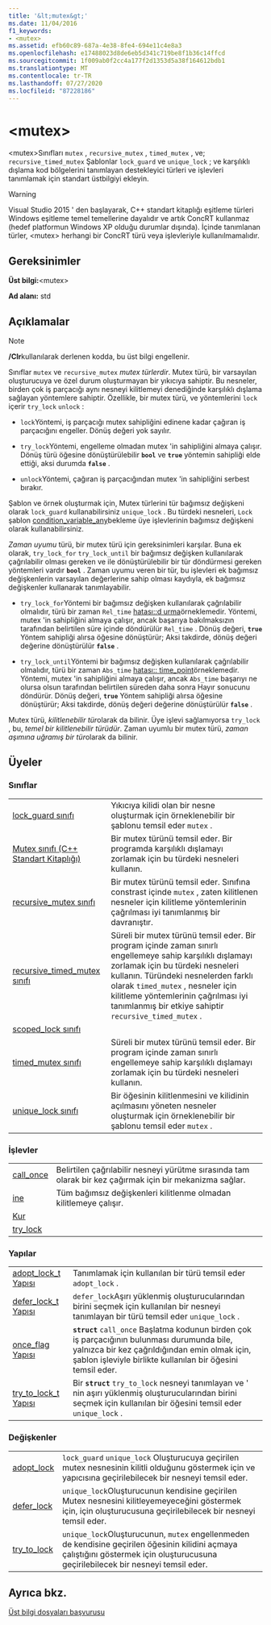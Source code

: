 ```yaml
---
title: '&lt;mutex&gt;'
ms.date: 11/04/2016
f1_keywords:
- <mutex>
ms.assetid: efb60c89-687a-4e38-8fe4-694e11c4e8a3
ms.openlocfilehash: e17488023d8de6eb5d341c719be8f1b36c14ffcd
ms.sourcegitcommit: 1f009ab0f2cc4a177f2d1353d5a38f164612bdb1
ms.translationtype: MT
ms.contentlocale: tr-TR
ms.lasthandoff: 07/27/2020
ms.locfileid: "87228186"
---
```

# <a name="ltmutexgt"></a>&lt;mutex&gt;

\<mutex>Sınıfları `mutex` , `recursive_mutex` , `timed_mutex` , ve; `recursive_timed_mutex` Şablonlar `lock_guard` ve `unique_lock` ; ve karşılıklı dışlama kod bölgelerini tanımlayan destekleyici türleri ve işlevleri tanımlamak için standart üstbilgiyi ekleyin.

> [!WARNING]
> Visual Studio 2015 ' den başlayarak, C++ standart kitaplığı eşitleme türleri Windows eşitleme temel temellerine dayalıdır ve artık ConcRT kullanmaz (hedef platformun Windows XP olduğu durumlar dışında). İçinde tanımlanan türler, \<mutex> herhangi bir ConcRT türü veya işlevleriyle kullanılmamalıdır.

## <a name="requirements"></a>Gereksinimler

**Üst bilgi:**\<mutex>

**Ad alanı:** std

## <a name="remarks"></a>Açıklamalar

> [!NOTE]
> **/Clr**kullanılarak derlenen kodda, bu üst bilgi engellenir.

Sınıflar `mutex` ve `recursive_mutex` *mutex türlerdir*. Mutex türü, bir varsayılan oluşturucuya ve özel durum oluşturmayan bir yıkıcıya sahiptir. Bu nesneler, birden çok iş parçacığı aynı nesneyi kilitlemeyi denediğinde karşılıklı dışlama sağlayan yöntemlere sahiptir. Özellikle, bir mutex türü, ve yöntemlerini `lock` içerir `try_lock` `unlock` :

- `lock`Yöntemi, iş parçacığı mutex sahipliğini edinene kadar çağıran iş parçacığını engeller. Dönüş değeri yok sayılır.

- `try_lock`Yöntemi, engelleme olmadan mutex 'in sahipliğini almaya çalışır. Dönüş türü öğesine dönüştürülebilir **`bool`** ve **`true`** yöntemin sahipliği elde ettiği, aksi durumda **`false`** .

- `unlock`Yöntemi, çağıran iş parçacığından mutex 'in sahipliğini serbest bırakır.

Şablon ve örnek oluşturmak için, Mutex türlerini tür bağımsız değişkeni olarak `lock_guard` kullanabilirsiniz `unique_lock` . Bu türdeki nesneleri, `Lock` şablon [condition_variable_any](../standard-library/condition-variable-any-class.md)bekleme üye işlevlerinin bağımsız değişkeni olarak kullanabilirsiniz.

*Zaman uyumu* türü, bir mutex türü için gereksinimleri karşılar. Buna ek olarak, `try_lock_for` `try_lock_until` bir bağımsız değişken kullanılarak çağrılabilir olması gereken ve ile dönüştürülebilir bir tür döndürmesi gereken yöntemleri vardır **`bool`** . Zaman uyumu veren bir tür, bu işlevleri ek bağımsız değişkenlerin varsayılan değerlerine sahip olması kaydıyla, ek bağımsız değişkenler kullanarak tanımlayabilir.

- `try_lock_for`Yöntemi bir bağımsız değişken kullanılarak çağrılabilir olmalıdır, türü bir zaman `Rel_time` [hatası::d urma](../standard-library/duration-class.md)örneklemedir. Yöntemi, mutex 'in sahipliğini almaya çalışır, ancak başarıya bakılmaksızın tarafından belirtilen süre içinde döndürülür `Rel_time` . Dönüş değeri, **`true`** Yöntem sahipliği alırsa öğesine dönüştürür; Aksi takdirde, dönüş değeri değerine dönüştürülür **`false`** .

- `try_lock_until`Yöntemi bir bağımsız değişken kullanılarak çağrılabilir olmalıdır, türü bir zaman `Abs_time` [hatası:: time_point](../standard-library/time-point-class.md)örneklemedir. Yöntemi, mutex 'in sahipliğini almaya çalışır, ancak `Abs_time` başarıyı ne olursa olsun tarafından belirtilen süreden daha sonra Hayır sonucunu döndürür. Dönüş değeri, **`true`** Yöntem sahipliği alırsa öğesine dönüştürür; Aksi takdirde, dönüş değeri değerine dönüştürülür **`false`** .

Mutex türü, *kilitlenebilir tür*olarak da bilinir. Üye işlevi sağlamıyorsa `try_lock` , bu, *temel bir kilitlenebilir türüdür*. Zaman uyumlu bir mutex türü, *zaman aşımına uğramış bir tür*olarak da bilinir.

## <a name="members"></a>Üyeler

### <a name="classes"></a>Sınıflar

|||
|-|-|
|[lock_guard sınıfı](../standard-library/lock-guard-class.md)|Yıkıcıya kilidi olan bir nesne oluşturmak için örneklenebilir bir şablonu temsil eder `mutex` .|
|[Mutex sınıfı (C++ Standart Kitaplığı)](../standard-library/mutex-class-stl.md)|Bir mutex türünü temsil eder. Bir programda karşılıklı dışlamayı zorlamak için bu türdeki nesneleri kullanın.|
|[recursive_mutex sınıfı](../standard-library/recursive-mutex-class.md)|Bir mutex türünü temsil eder. Sınıfına constrast içinde `mutex` , zaten kilitlenen nesneler için kilitleme yöntemlerinin çağrılması iyi tanımlanmış bir davranıştır.|
|[recursive_timed_mutex sınıfı](../standard-library/recursive-timed-mutex-class.md)|Süreli bir mutex türünü temsil eder. Bir program içinde zaman sınırlı engellemeye sahip karşılıklı dışlamayı zorlamak için bu türdeki nesneleri kullanın. Türündeki nesnelerden farklı olarak `timed_mutex` , nesneler için kilitleme yöntemlerinin çağrılması iyi tanımlanmış bir etkiye sahiptir `recursive_timed_mutex` .|
|[scoped_lock sınıfı](../standard-library/scoped-lock-class.md)||
|[timed_mutex sınıfı](../standard-library/timed-mutex-class.md)|Süreli bir mutex türünü temsil eder. Bir program içinde zaman sınırlı engellemeye sahip karşılıklı dışlamayı zorlamak için bu türdeki nesneleri kullanın.|
|[unique_lock sınıfı](../standard-library/unique-lock-class.md)|Bir öğesinin kilitlenmesini ve kilidinin açılmasını yöneten nesneler oluşturmak için örneklenebilir bir şablonu temsil eder `mutex` .|

### <a name="functions"></a>İşlevler

|||
|-|-|
|[call_once](../standard-library/mutex-functions.md#call_once)|Belirtilen çağrılabilir nesneyi yürütme sırasında tam olarak bir kez çağırmak için bir mekanizma sağlar.|
|[ine](../standard-library/mutex-functions.md#lock)|Tüm bağımsız değişkenleri kilitlenme olmadan kilitlemeye çalışır.|
|[Kur](../standard-library/mutex-functions.md#swap)||
|[try_lock](../standard-library/mutex-functions.md#try_lock)||

### <a name="structs"></a>Yapılar

|||
|-|-|
|[adopt_lock_t Yapısı](../standard-library/adopt-lock-t-structure.md)|Tanımlamak için kullanılan bir türü temsil eder `adopt_lock` .|
|[defer_lock_t Yapısı](../standard-library/defer-lock-t-structure.md)|`defer_lock`Aşırı yüklenmiş oluşturucularından birini seçmek için kullanılan bir nesneyi tanımlayan bir türü temsil eder `unique_lock` .|
|[once_flag Yapısı](../standard-library/once-flag-structure.md)|**`struct`** `call_once` Başlatma kodunun birden çok iş parçacığının bulunması durumunda bile, yalnızca bir kez çağrıldığından emin olmak için, şablon işleviyle birlikte kullanılan bir öğesini temsil eder.|
|[try_to_lock_t Yapısı](../standard-library/try-to-lock-t-structure.md)|Bir **`struct`** `try_to_lock` nesneyi tanımlayan ve ' nin aşırı yüklenmiş oluşturucularından birini seçmek için kullanılan bir öğesini temsil eder `unique_lock` .|

### <a name="variables"></a>Değişkenler

|||
|-|-|
|[adopt_lock](../standard-library/mutex-functions.md#adopt_lock)|`lock_guard` `unique_lock` Oluşturucuya geçirilen mutex nesnesinin kilitli olduğunu göstermek için ve yapıcısına geçirilebilecek bir nesneyi temsil eder.|
|[defer_lock](../standard-library/mutex-functions.md#defer_lock)|`unique_lock`Oluşturucunun kendisine geçirilen Mutex nesnesini kilitleyemeyeceğini göstermek için, için oluşturucusuna geçirilebilecek bir nesneyi temsil eder.|
|[try_to_lock](../standard-library/mutex-functions.md#try_to_lock)|`unique_lock`Oluşturucunun, `mutex` engellenmeden de kendisine geçirilen öğesinin kilidini açmaya çalıştığını göstermek için oluşturucusuna geçirilebilecek bir nesneyi temsil eder.|

## <a name="see-also"></a>Ayrıca bkz.

[Üst bilgi dosyaları başvurusu](../standard-library/cpp-standard-library-header-files.md)

